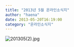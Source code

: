 ```yaml
---
title: "2013년 5월 온라인소식지"
author: "haena"
date: 2013-05-20T16:19:00
category: "온라인소식지"
---
```


![201305(2).jpg](/files/attach/images/1659/485/008/9a03f7713421c0b504590a219bb1d3d7.jpg)
